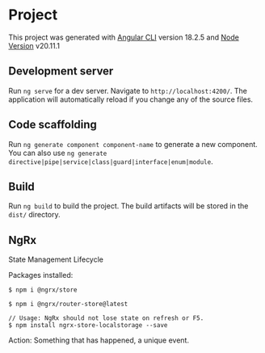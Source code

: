


# Project

This project was generated with [Angular CLI](https://github.com/angular/angular-cli) version 18.2.5 and [Node Version](https://nodejs.org/en/blog/release/v20.11.1) v20.11.1

## Development server

Run `ng serve` for a dev server. Navigate to `http://localhost:4200/`. The application will automatically reload if you change any of the source files.

## Code scaffolding

Run `ng generate component component-name` to generate a new component. You can also use `ng generate directive|pipe|service|class|guard|interface|enum|module`.

## Build

Run `ng build` to build the project. The build artifacts will be stored in the `dist/` directory.


## NgRx 

State Management Lifecycle

Packages installed: 

```
$ npm i @ngrx/store

$ npm i @ngrx/router-store@latest

// Usage: NgRx should not lose state on refresh or F5. 
$ npm install ngrx-store-localstorage --save

```



Action: Something that has happened, a unique event. 

